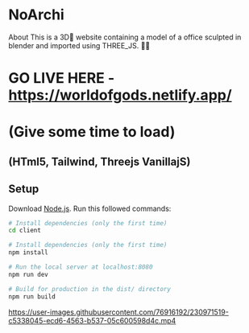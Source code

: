 # NoArchi
About This is a 3D🐲 website containing a model of a office sculpted in blender and imported using THREE_JS. 🌟🌟


# GO LIVE HERE - https://worldofgods.netlify.app/
# (Give some time to load)


## (HTml5, Tailwind, Threejs VanillajS)

## Setup
Download [Node.js](https://nodejs.org/en/download/).
Run this followed commands:


``` bash
# Install dependencies (only the first time)
cd client

# Install dependencies (only the first time)
npm install

# Run the local server at localhost:8080
npm run dev

# Build for production in the dist/ directory
npm run build
```

https://user-images.githubusercontent.com/76916192/230971519-c5338045-ecd6-4563-b537-05c600598d4c.mp4

